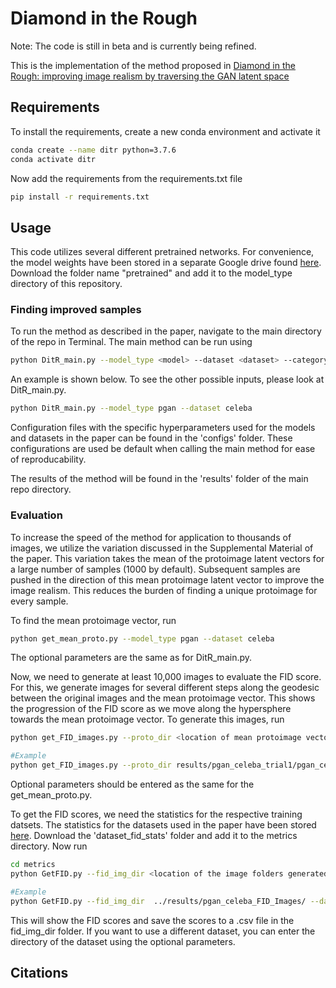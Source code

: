 # Diamond in the Rough

Note: The code is still in beta and is currently being refined.

This is the implementation of the method proposed in [Diamond in the Rough: improving image realism by traversing the GAN latent space](https://arxiv.org/abs/2104.05518)

## Requirements
To install the requirements, create a new conda environment and activate it
```bash
conda create --name ditr python=3.7.6
conda activate ditr
```
Now add the requirements from the requirements.txt file
```bash
pip install -r requirements.txt
```


## Usage
This code utilizes several different pretrained networks. For convenience, the model weights have been stored in a separate Google drive found [here](https://drive.google.com/drive/folders/1uIkDL3R1AyeVNnYdbem5mNzQpRbDMqaA?usp=sharing). Download the folder name "pretrained" and add it to the model_type directory of this repository.

### Finding improved samples

To run the method as described in the paper, navigate to the main directory of the repo in Terminal. The main method can be run using
```bash
python DitR_main.py --model_type <model> --dataset <dataset> --category<BigGAN categor> --num_samples <number of samples to generate>
```
An example is shown below. To see the other possible inputs, please look at DitR_main.py. 
```bash
python DitR_main.py --model_type pgan --dataset celeba
```
Configuration files with the specific hyperparameters used for the models and datasets in the paper can be found in the 'configs' folder. These configurations are used be default when calling the main method for ease of reproducability. 

The results of the method will be found in the 'results' folder of the main repo directory. 

### Evaluation
To increase the speed of the method for application to thousands of images, we utilize the variation discussed in the Supplemental Material of the paper. This variation takes the mean of the protoimage latent vectors for a large number of samples (1000 by default). Subsequent samples are pushed in the direction of this mean protoimage latent vector to improve the image realism. This reduces the burden of finding a unique protoimage for every sample. 

To find the mean protoimage vector, run
```bash
python get_mean_proto.py --model_type pgan --dataset celeba
```
The optional parameters are the same as for DitR_main.py.

Now, we need to generate at least 10,000 images to evaluate the FID score. For this, we generate images for several different steps along the geodesic between the original images and the mean protoimage vector. This shows the progression of the FID score as we move along the hypersphere towards the mean protoimage vector. To generate this images, run
```bash
python get_FID_images.py --proto_dir <location of mean protoimage vector .pt file>

#Example
python get_FID_images.py --proto_dir results/pgan_celeba_trial1/pgan_celeba_protomean.pt
```
Optional parameters should be entered as the same for the get_mean_proto.py.

To get the FID scores, we need the statistics for the respective training datsets. The statistics for the datasets used in the paper have been stored [here](https://drive.google.com/drive/folders/1U_GR9nXFFOMb7yDRU5HxQ678xN3miTb5?usp=sharing). Download the 'dataset_fid_stats' folder and add it to the metrics directory. Now run
```bash
cd metrics
python GetFID.py --fid_img_dir <location of the image folders generated from get_FID_images.py> --dataset_stats_name <name of the stats file>

#Example
python GetFID.py --fid_img_dir  ../results/pgan_celeba_FID_Images/ --dataset_stats_name celebastats.npz
```
This will show the FID scores and save the scores to a .csv file in the fid_img_dir folder.
If you want to use a different dataset, you can enter the directory of the dataset using the optional parameters.

## Citations